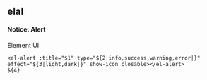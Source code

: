 ## elal
#### Notice: Alert
Element UI <el-alert>
```
<el-alert :title="$1" type="${2|info,success,warning,error|}" effect="${3|light,dark|}" show-icon closable></el-alert>
${4}
```